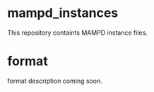 # mampd_instances
This repository containts MAMPD instance files.

# format
format description coming soon.
